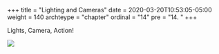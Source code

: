 +++
title = "Lighting and Cameras"
date = 2020-03-20T10:53:05-05:00
weight = 140
archteype = "chapter"
ordinal = "14"
pre = "14. "
+++

Lights, Camera, Action!

<img src="https://media.giphy.com/media/U8FvqfxkzxoSpokGaW/giphy.gif">